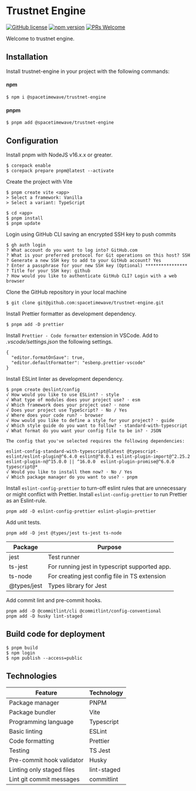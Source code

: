 # Trustnet Engine

[![GitHub license](https://img.shields.io/badge/license-MIT-blue.svg)](https://github.com/javierhersan/opensource-template/LICENSE) [![npm version](https://img.shields.io/npm/v/@spacetimewave/trustnet-engine.svg?style=flat)](https://www.npmjs.com/package/@spacetimewave/trustnet-engine) [![PRs Welcome](https://img.shields.io/badge/PRs-welcome-brightgreen.svg)](https://github.com/javierhersan/opensource-template/CONTRIBUTING.md)

Welcome to trustnet engine.

## Installation

Install trustnet-engine in your project with the following commands:

#### npm

```console
$ npm i @spacetimewave/trustnet-engine
```

#### pnpm

```console
$ pnpm add @spacetimewave/trustnet-engine
```

## Configuration

Install pnpm with NodeJS v16.x.x or greater.

```console
$ corepack enable
$ corepack prepare pnpm@latest --activate
```

Create the project with Vite

```console
$ pnpm create vite <app>
> Select a framework: Vanilla
> Select a variant: TypeScript

$ cd <app>
$ pnpm install
$ pnpm update
```

Login using GitHub CLI saving an encrypted SSH key to push commits

```console
$ gh auth login
? What account do you want to log into? GitHub.com
? What is your preferred protocol for Git operations on this host? SSH
? Generate a new SSH key to add to your GitHub account? Yes
? Enter a passphrase for your new SSH key (Optional) ****************
? Title for your SSH key: github
? How would you like to authenticate GitHub CLI? Login with a web browser
```

Clone the GitHub repository in your local machine

```console
$ git clone git@github.com:spacetimewave/trustnet-engine.git
```

Install Prettier formatter as development dependency.

```console
$ pnpm add -D prettier
```

Install `Prettier - Code formatter` extension in VSCode.
Add to _.vscode/settings.json_ the following settings.

```console
{
  "editor.formatOnSave": true,
  "editor.defaultFormatter": "esbenp.prettier-vscode"
}
```

Install ESLint linter as development dependency.

```console
$ pnpm create @eslint/config
√ How would you like to use ESLint? · style
√ What type of modules does your project use? · esm
√ Which framework does your project use? · none
√ Does your project use TypeScript? · No / Yes
√ Where does your code run? · browser
√ How would you like to define a style for your project? · guide
√ Which style guide do you want to follow? · standard-with-typescript
√ What format do you want your config file to be in? · JSON

The config that you've selected requires the following dependencies:

eslint-config-standard-with-typescript@latest @typescript-eslint/eslint-plugin@^6.4.0 eslint@^8.0.1 eslint-plugin-import@^2.25.2 eslint-plugin-n@^15.0.0 || ^16.0.0  eslint-plugin-promise@^6.0.0 typescript@*
√ Would you like to install them now? · No / Yes
√ Which package manager do you want to use? · pnpm
```

Install `eslint-config-prettier` to turn-off eslint rules that are unnecessary or might conflict with Prettier. Install `eslint-config-prettier` to run Prettier as an Eslint-rule.

```console
pnpm add -D eslint-config-prettier eslint-plugin-prettier
```

Add unit tests.

```console
pnpm add -D jest @types/jest ts-jest ts-node
```

| Package     | Purpose                                       |
| ----------- | --------------------------------------------- |
| jest        | Test runner                                   |
| ts-jest     | For running jest in typescript supported app. |
| ts-node     | For creating jest config file in TS extension |
| @types/jest | Types library for Jest                        |

Add commit lint and pre-commit hooks.

```console
pnpm add -D @commitlint/cli @commitlint/config-conventional
pnpm add -D husky lint-staged
```

## Build code for deployment

```console
$ pnpm build
$ npm login
$ npm publish --access=public
```

## Technologies

| Feature                   | Technology  |
| ------------------------- | ----------- |
| Package manager           | PNPM        |
| Package bundler           | Vite        |
| Programming language      | Typescript  |
| Basic linting             | ESLint      |
| Code formatting           | Prettier    |
| Testing                   | TS Jest     |
| Pre-commit hook validator | Husky       |
| Linting only staged files | lint-staged |
| Lint git commit messages  | commitlint  |
